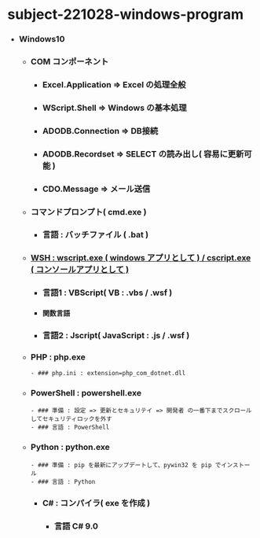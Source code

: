 # subject-221028-windows-program


- ### Windows10
	- ### COM コンポーネント
		- ###	Excel.Application => Excel の処理全般
		- ###	WScript.Shell => Windows の基本処理
		- ###	ADODB.Connection => DB接続
		- ###	ADODB.Recordset  => SELECT の読み出し( 容易に更新可能 )
		- ###	CDO.Message => メール送信
	
  - ###	コマンドプロンプト( cmd.exe )
	  - ### 言語 : バッチファイル ( .bat )
			
  - ### [WSH : wscript.exe ( windows アプリとして ) / cscript.exe ( コンソールアプリとして )](https://ja.wikipedia.org/wiki/Windows_Script_Host)
    - ### 言語1 : VBScript( VB : .vbs / .wsf )
	- #### 関数言語
    - ### 言語2 : Jscript( JavaScript : .js / .wsf )
 
  - ### PHP : php.exe
		- ### php.ini : extension=php_com_dotnet.dll

  - ### PowerShell : powershell.exe
		- ### 準備 : 設定 => 更新とセキュリテイ => 開発者 の一番下までスクロールしてセキュリティロックを外す
		- ### 言語 : PowerShell

  - ### Python : python.exe
		- ### 準備 : pip を最新にアップデートして、pywin32 を pip でインストール
		- ### 言語 : Python

	- ### C# : コンパイラ( exe を作成 )
		- ### 言語 C# 9.0
 

